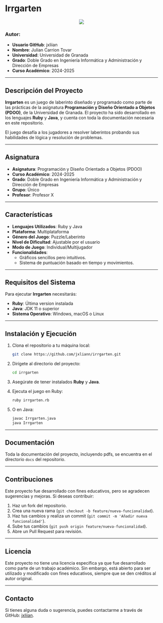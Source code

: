 # Irrgarten

<p align="center">
  <img src="https://projects-static.raspberrypi.org/projects/rpg/068764654312aecc1f50b8e9296fdaeb33d0f45f/es-ES/images/rpg.png" >
</p>

### Autor:
- **Usuario GitHub**: jxliian 
- **Nombre**: Julian Carrion Tovar
- **Universidad**: Universidad de Granada
- **Grado**: Doble Grado en Ingeniería Informática y Administración y Dirección de Empresas
- **Curso Académico**: 2024-2025

---

## Descripción del Proyecto
**Irrgarten** es un juego de laberinto diseñado y programado como parte de las prácticas de la asignatura **Programación y Diseño Orientado a Objetos (PDOO)**, de la Universidad de Granada. El proyecto ha sido desarrollado en los lenguajes **Ruby** y **Java**, y cuenta con toda la documentación necesaria en este repositorio.

El juego desafía a los jugadores a resolver laberintos probando sus habilidades de lógica y resolución de problemas.

---

## Asignatura

- **Asignatura**: Programación y Diseño Orientado a Objetos (PDOO)
- **Curso Académico**: 2024-2025
- **Grado**: Doble Grado en Ingeniería Informática y Administración y Dirección de Empresas
- **Grupo**: Único
- **Profesor**: Profesor X

---

## Características

- **Lenguajes Utilizados**: Ruby y Java
- **Plataforma**: Multiplataforma
- **Género del Juego**: Puzzle/Laberinto
- **Nivel de Dificultad**: Ajustable por el usuario
- **Modo de Juego**: Individual/Multijugador
- **Funcionalidades**:
  - Gráficos sencillos pero intuitivos.
  - Sistema de puntuación basado en tiempo y movimientos.

---

## Requisitos del Sistema

Para ejecutar **Irrgarten** necesitarás:

- **Ruby**: Última version instalada
- **Java**: JDK 11 o superior
- **Sistema Operativo**: Windows, macOS o Linux

---

## Instalación y Ejecución

1. Clona el repositorio a tu máquina local:
    ```bash
    git clone https://github.com/jxliann/irrgarten.git
    ```

2. Dirígete al directorio del proyecto:
    ```bash
    cd irrgarten
    ```

3. Asegúrate de tener instalados **Ruby** y **Java**.

4. Ejecuta el juego en Ruby:
    ```bash
    ruby irrgarten.rb
    ```

5. O en Java:
    ```bash
    javac Irrgarten.java
    java Irrgarten
    ```

---

## Documentación

Toda la documentación del proyecto, incluyendo pdfs, se encuentra en el directorio `docs` del repositorio.

---

## Contribuciones

Este proyecto fue desarrollado con fines educativos, pero se agradecen sugerencias y mejoras. Si deseas contribuir:

1. Haz un fork del repositorio.
2. Crea una nueva rama (`git checkout -b feature/nueva-funcionalidad`).
3. Haz tus cambios y realiza un commit (`git commit -m 'Añadir nueva funcionalidad'`).
4. Sube tus cambios (`git push origin feature/nueva-funcionalidad`).
5. Abre un Pull Request para revisión.

---

## Licencia

Este proyecto no tiene una licencia específica ya que fue desarrollado como parte de un trabajo académico. Sin embargo, está abierto para ser utilizado y modificado con fines educativos, siempre que se den créditos al autor original.

---

## Contacto

Si tienes alguna duda o sugerencia, puedes contactarme a través de GitHub: [jxliian](https://github.com/jxliian).
